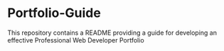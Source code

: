 # Portfolio-Guide
This repository contains a README providing a guide for developing an effective Professional Web Developer Portfolio
